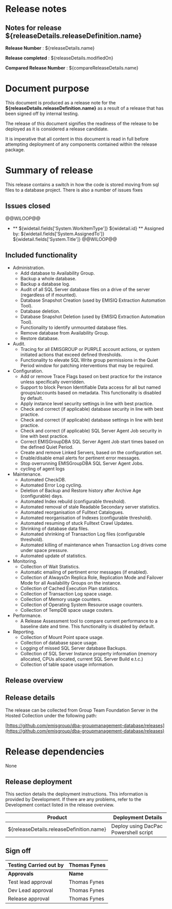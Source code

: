 
# Release notes
## Notes for release  ${releaseDetails.releaseDefinition.name}

**Release Number**  : ${releaseDetails.name}

**Release completed** : ${releaseDetails.modifiedOn}

**Compared Release Number**  : ${compareReleaseDetails.name}


# Document purpose

This document is produced as a release note for the **${releaseDetails.releaseDefinition.name}** as a result of a release that has been signed off by internal testing.

The release of this document signifies the readiness of the release to be deployed as it is considered a release candidate.

It is imperative that all content in this document is read in full before attempting deployment of any components contained within the release package.

# Summary of release

This release contains a switch in how the code is stored moving from sql files to a database project. There is also a number of issues fixes

## Issues closed

@@WILOOP@@
* ** ${widetail.fields['System.WorkItemType']} ${widetail.id} ** Assigned by: ${widetail.fields['System.AssignedTo']}  ${widetail.fields['System.Title']}
@@WILOOP@@


## Included functionality

*	Administration.
    *	Add database to Availability Group.
    *	Backup a whole database.
    *	Backup a database log.
    *	Audit of all SQL Server database files on a drive of the server (regardless of if mounted).
    *	Database Snapshot Creation (used by EMISIQ Extraction Automation Tool).
    *	Database deletion.
    *	Database Snapshot Deletion (used by EMISIQ Extraction Automation Tool).
    *	Functionality to identify unmounted database files.
    *	Remove database from Availability Group.
    *	Restore database.
*	Audit.
    *	Tracing for all EMISGROUP or PURPLE account actions, or system initiated actions that exceed defined thresholds.
    *	Functionality to elevate SQL Write group permissions in the Quiet Period window for patching interventions that may be required.
*	Configuration.
    *	Add or remove Trace Flags based on best practice for the instance unless specifically overridden.
    *	Support to block Person Identifiable Data access for all but named groups/accounts based on metadata. This functionality is disabled by default.
    *	Apply instance level security settings in line with best practice.
    *	Check and correct (if applicable) database security in line with best practice. 
    *	Check and correct (if applicable) database settings in line with best practice. 
    *	Check and correct (if applicable) SQL Server Agent Job security in line with best practice.
    *	Correct EMISGroupDBA SQL Server Agent Job start times based on the defined Quiet Period.
    *	Create and remove Linked Servers, based on the configuration set.
    *	Enable/disable email alerts for pertinent error messages.
    *	Stop overrunning EMISGroupDBA SQL Server Agent Jobs.
    *	cycling of agent logs
*	Maintenance.
    *	Automated CheckDB.
    *	Automated Error Log cycling.
    *	Deletion of Backup and Restore history after Archive Age (configurable) days.
    *	Automated Index rebuild (configurable threshold).
    *	Automated removal of stale Readable Secondary server statistics.
    *	Automated reorganisation of Fulltext Catalogues.
    *	Automated reorganisation of Indexes (configurable threshold).
    *	Automated resuming of stuck Fulltext Crawl Updates.
    *	Shrinking of database data files.
    *	Automated shrinking of Transaction Log files (configurable threshold).
    *	Automated killing of maintenance when Transaction Log drives come under space pressure.
    *	Automated update of statistics.
*	Monitoring.
    *	Collection of Wait Statistics.
    *	Automatic emailing of pertinent error messages (if enabled).
    *	Collection of AlwaysOn Replica Role, Replication Mode and Failover Mode for all Availability Groups on the instance.
    *	Collection of Cached Execution Plan statistics.
    *	Collection of Transaction Log space usage.
    *	Collection of Memory usage counters.
    *	Collection of Operating System Resource usage counters.
    *	Collection of TempDB space usage couters.
*	Performance.
    *	A Release Assessment tool to compare current performance to a baseline date and time. This functionality is disabled by default.
*	Reporting.
    *	Collection of Mount Point space usage.
    *	Collection of database space usage.
    *	Logging of missed SQL Server database Backups.
    *	Collection of SQL Server Instance property information (memory allocated, CPUs allocated, current SQL Server Build e.t.c.)
    *	Collection of table space usage information.


## Release overview


## Release details

The release can be collected from Group Team Foundation Server in the Hosted Collection under the following path:

[https://github.com/emisgroup/dba-groupmanagement-database/releases](https://github.com/emisgroup/dba-groupmanagement-database/releases)

# Release dependencies

None


## Release deployment

This section details the deployment instructions. This information is provided by Development. If there are any problems, refer to the Development contact listed in the release overview.


|Product| Deployment Details  |
|--|--|
| ${releaseDetails.releaseDefinition.name} |  Deploy using DacPac Powershell script|


## Sign off

|Testing Carried out by| Thomas Fynes |
|--|--|
| **Approvals** | **Name**  |
|Test lead approval| Thomas Fynes|
|Dev Lead approval|Thomas Fynes   |
|Release approval| Thomas Fynes  |
